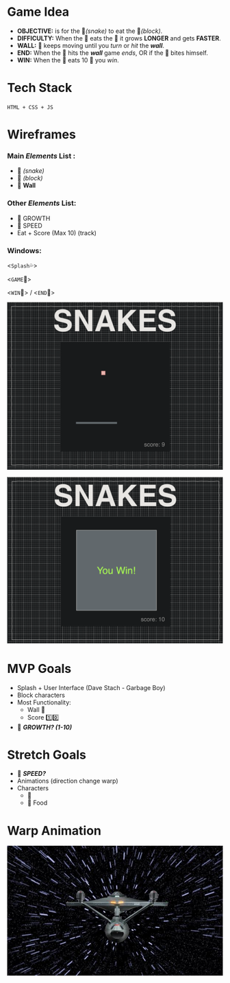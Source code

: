 # Game Idea

- **OBJECTIVE:** is for the 🐍*(snake)* to eat the 🔸*(block)*.
- **DIFFICULTY:** When the 🐍 eats the 🔸 it grows **LONGER** and gets **FASTER**.
- **WALL:** 🐍 keeps moving until you *turn* or *hit* the ***wall***.
- **END:** When the 🐍 hits the ***wall*** game *ends*, OR if the 🐍 bites himself.
- **WIN:** When the 🐍 eats 10 🔸 you *win*.

# Tech Stack

`HTML + CSS + JS`

# Wireframes

### Main *Elements* List :

- 🐍 *(snake)*
- 🔸 *(block)*
- 🧱 **Wall**

### Other *Elements* List:

- 🐍 GROWTH
- 🐍 SPEED
- Eat + Score (Max 10) (track)

### Windows:

<`Splash`💦>

<`GAME`👾>

<`WIN`🏁> / <`END`🛑>

![snake game mock](./images/game.png)

![snake game mock: win popup](./images/win.png)

# MVP Goals

- Splash + User Interface (Dave Stach - Garbage Boy)
- Block characters
- Most Functionality:
    - Wall 🧱
    - Score 1️⃣0️⃣
- 🐍 ***GROWTH? (1-10)***

# Stretch Goals

- 🐍 ***SPEED?***
- Animations (direction change warp)
- Characters
    - 🐍
    - 🍎 Food

# Warp Animation

![GitHub Logo](./images/warp.jpg)